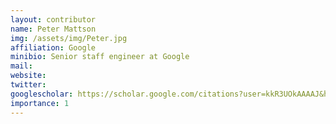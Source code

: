 ```yaml
---
layout: contributor
name: Peter Mattson
img: /assets/img/Peter.jpg
affiliation: Google
minibio: Senior staff engineer at Google
mail: 
website: 
twitter: 
googlescholar: https://scholar.google.com/citations?user=kkR3UOkAAAAJ&hl=en
importance: 1
---
```

